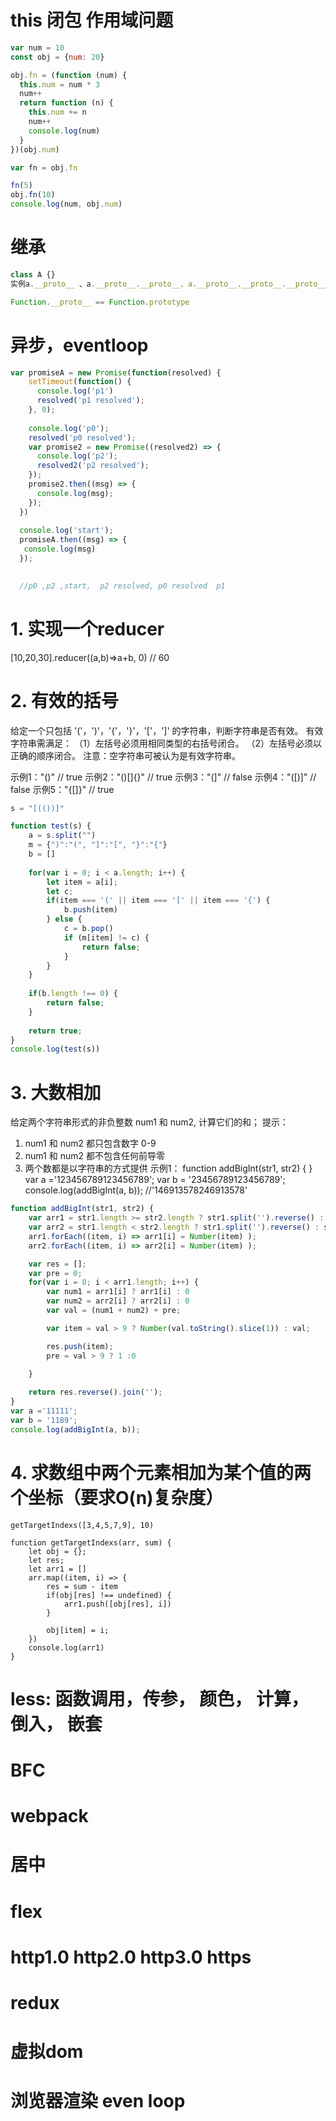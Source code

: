 # this 闭包 作用域问题
```js
var num = 10
const obj = {num: 20}

obj.fn = (function (num) {
  this.num = num * 3
  num++
  return function (n) {
    this.num += n
    num++
    console.log(num)
  }
})(obj.num)

var fn = obj.fn

fn(5)
obj.fn(10)
console.log(num, obj.num)
```

# 继承
```js
class A {}
实例a.__proto__ 、a.__proto__.__proto__、a.__proto__.__proto__.__proto__

Function.__proto__ == Function.prototype
```


# 异步，eventloop
```js
var promiseA = new Promise(function(resolved) {
    setTimeout(function() {
      console.log('p1')
      resolved('p1 resolved');
    }, 0);
  
    console.log('p0');
    resolved('p0 resolved');
    var promise2 = new Promise((resolved2) => {
      console.log('p2');
      resolved2('p2 resolved');
    });
    promise2.then((msg) => {
      console.log(msg);
    });
  })
  
  console.log('start');
  promiseA.then((msg) => {
   console.log(msg)
  });

  
  //p0 ,p2 ,start,  p2 resolved, p0 resolved  p1
```

# 1. 实现一个reducer
[10,20,30].reducer((a,b)=>a+b, 0) // 60

# 2. 有效的括号
给定一个只包括 '('，')'，'{'，'}'，'['，']' 的字符串，判断字符串是否有效。
有效字符串需满足：
（1）左括号必须用相同类型的右括号闭合。
（2）左括号必须以正确的顺序闭合。
注意：空字符串可被认为是有效字符串。

示例1："()" // true
示例2："()[]{}" // true
示例3："(]" // false
示例4："([)]" //  false
示例5："{[]}" // true


```js
s = "[(())]"

function test(s) {
    a = s.split("")
    m = {")":"(", "]":"[", "}":"{"}
    b = []
    
    for(var i = 0; i < a.length; i++) {
        let item = a[i];
        let c;
        if(item === '(' || item === '[' || item === '{') {
            b.push(item)
        } else {
            c = b.pop()
            if (m[item] != c) {
                return false;
            }
        }
    }
    
    if(b.length !== 0) {
        return false;
    }
    
    return true;
}
console.log(test(s))
```


# 3. 大数相加
给定两个字符串形式的非负整数 num1 和 num2, 计算它们的和；
提示：
1. num1 和 num2 都只包含数字 0-9
2. num1 和 num2 都不包含任何前导零
3. 两个数都是以字符串的方式提供
示例1：
function addBigInt(str1, str2) {
}
var a ='123456789123456789';
var b = '23456789123456789';
console.log(addBigInt(a, b));
//'146913578246913578'

```js
function addBigInt(str1, str2) {
    var arr1 = str1.length >= str2.length ? str1.split('').reverse() : str2.split('').reverse();
    var arr2 = str1.length < str2.length ? str1.split('').reverse() : str2.split('').reverse();
    arr1.forEach((item, i) => arr1[i] = Number(item) );
    arr2.forEach((item, i) => arr2[i] = Number(item) );

    var res = [];
    var pre = 0;
    for(var i = 0; i < arr1.length; i++) {
        var num1 = arr1[i] ? arr1[i] : 0
        var num2 = arr2[i] ? arr2[i] : 0
        var val = (num1 + num2) + pre;

        var item = val > 9 ? Number(val.toString().slice(1)) : val;

        res.push(item);
        pre = val > 9 ? 1 :0
        
    }

    return res.reverse().join('');
}
var a ='11111';
var b = '1189';
console.log(addBigInt(a, b));
```

# 4. 求数组中两个元素相加为某个值的两个坐标（要求O(n)复杂度）
```JS
getTargetIndexs([3,4,5,7,9], 10)

function getTargetIndexs(arr, sum) {
    let obj = {};
    let res;
    let arr1 = []
    arr.map((item, i) => {
        res = sum - item
        if(obj[res] !== undefined) {
            arr1.push([obj[res], i])
        }

        obj[item] = i;
    })
    console.log(arr1)
}
```

# less: 函数调用，传参， 颜色， 计算， 倒入， 嵌套

# BFC

# webpack

# 居中

# flex

# http1.0 http2.0 http3.0 https

# redux

# 虚拟dom

# 浏览器渲染 even loop